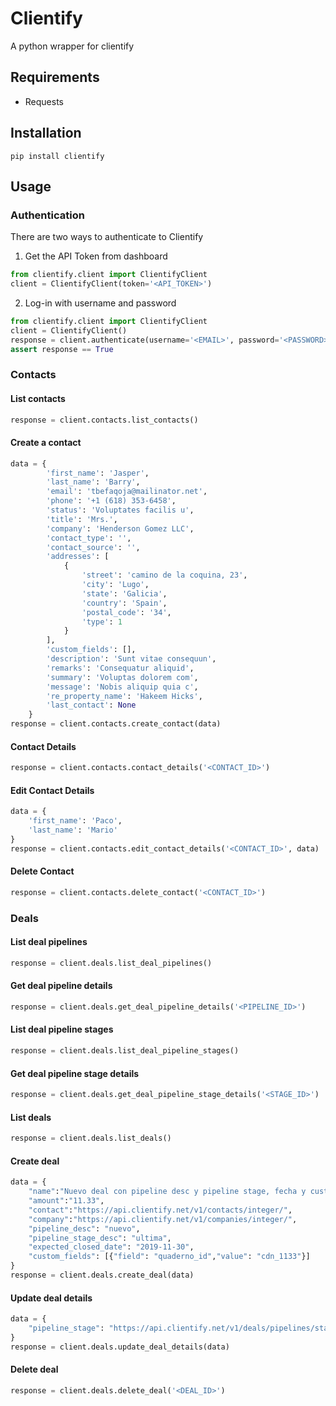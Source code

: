 # Clientify

A python wrapper for clientify

## Requirements
- Requests

## Installation
`pip install clientify`

## Usage
### Authentication

There are two ways to authenticate to Clientify
1. Get the API Token from dashboard
```python
from clientify.client import ClientifyClient
client = ClientifyClient(token='<API_TOKEN>')
```

2. Log-in with username and password
```python
from clientify.client import ClientifyClient
client = ClientifyClient()
response = client.authenticate(username='<EMAIL>', password='<PASSWORD>')
assert response == True
```

### Contacts
#### List contacts
```python
response = client.contacts.list_contacts()
```

#### Create a contact
```python
data = {
        'first_name': 'Jasper',
        'last_name': 'Barry',
        'email': 'tbefaqoja@mailinator.net',
        'phone': '+1 (618) 353-6458',
        'status': 'Voluptates facilis u',
        'title': 'Mrs.',
        'company': 'Henderson Gomez LLC',
        'contact_type': '',
        'contact_source': '',
        'addresses': [
            {
                'street': 'camino de la coquina, 23',
                'city': 'Lugo',
                'state': 'Galicia',
                'country': 'Spain',
                'postal_code': '34',
                'type': 1
            }
        ],
        'custom_fields': [],
        'description': 'Sunt vitae consequun',
        'remarks': 'Consequatur aliquid',
        'summary': 'Voluptas dolorem com',
        'message': 'Nobis aliquip quia c',
        're_property_name': 'Hakeem Hicks',
        'last_contact': None
    }
response = client.contacts.create_contact(data)
```

#### Contact Details
```python
response = client.contacts.contact_details('<CONTACT_ID>')
```

#### Edit Contact Details
```python
data = {
    'first_name': 'Paco',
    'last_name': 'Mario'
}
response = client.contacts.edit_contact_details('<CONTACT_ID>', data)
```

#### Delete Contact
```python
response = client.contacts.delete_contact('<CONTACT_ID>')
```

### Deals
#### List deal pipelines
```python
response = client.deals.list_deal_pipelines()
```

#### Get deal pipeline details
```python
response = client.deals.get_deal_pipeline_details('<PIPELINE_ID>')
```

#### List deal pipeline stages
```python
response = client.deals.list_deal_pipeline_stages()
```

#### Get deal pipeline stage details
```python
response = client.deals.get_deal_pipeline_stage_details('<STAGE_ID>')
```

#### List deals
```python
response = client.deals.list_deals()
```

#### Create deal
```python
data = {
    "name":"Nuevo deal con pipeline desc y pipeline stage, fecha y custom fields",
    "amount":"11.33",
    "contact":"https://api.clientify.net/v1/contacts/integer/",
    "company":"https://api.clientify.net/v1/companies/integer/",
    "pipeline_desc": "nuevo",
    "pipeline_stage_desc": "ultima",
    "expected_closed_date": "2019-11-30",
    "custom_fields": [{"field": "quaderno_id","value": "cdn_1133"}]
}
response = client.deals.create_deal(data)
```

#### Update deal details
```python
data = {
	"pipeline_stage": "https://api.clientify.net/v1/deals/pipelines/stages/integer/"
}
response = client.deals.update_deal_details(data)
```

#### Delete deal
```python
response = client.deals.delete_deal('<DEAL_ID>')
```
